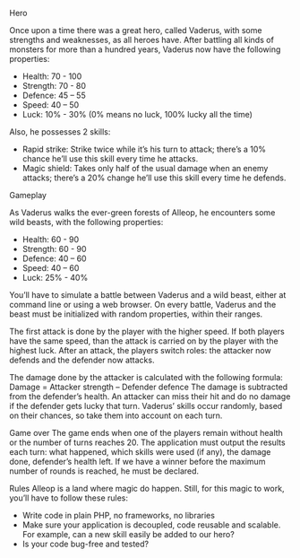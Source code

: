 Hero

Once upon a time there was a great hero, called Vaderus, with some strengths
and weaknesses, as all heroes have.
After battling all kinds of monsters for more than a hundred years, Vaderus now
have the following properties:
-  Health: 70 - 100
-  Strength: 70 - 80
-  Defence: 45 – 55
-  Speed: 40 – 50
-  Luck: 10% - 30% (0% means no luck, 100% lucky all the time)

Also, he possesses 2 skills:
-  Rapid strike: Strike twice while it’s his turn to attack; there’s a 10% chance
he’ll use this skill every time he attacks.
-  Magic shield: Takes only half of the usual damage when an enemy attacks;
there’s a 20% change he’ll use this skill every time he defends.

Gameplay

As Vaderus walks the ever-green forests of Alleop, he encounters some wild
beasts, with the following properties:
-  Health: 60 - 90
-  Strength: 60 - 90
-  Defence: 40 – 60
-  Speed: 40 – 60
-  Luck: 25% - 40%

You’ll have to simulate a battle between Vaderus and a wild beast, either at
command line or using a web browser. On every battle, Vaderus and the beast must
be initialized with random properties, within their ranges.

The first attack is done by the player with the higher speed. If both players have
the same speed, than the attack is carried on by the player with the highest luck.
After an attack, the players switch roles: the attacker now defends and the defender
now attacks.

The damage done by the attacker is calculated with the following formula:
Damage = Attacker strength – Defender defence
The damage is subtracted from the defender’s health. An attacker can miss
their hit and do no damage if the defender gets lucky that turn.
Vaderus’ skills occur randomly, based on their chances, so take them into
account on each turn.

Game over
The game ends when one of the players remain without health or the number
of turns reaches 20.
The application must output the results each turn: what happened, which skills
were used (if any), the damage done, defender’s health left.
If we have a winner before the maximum number of rounds is reached, he must
be declared.

Rules
Alleop is a land where magic do happen. Still, for this magic to work, you’ll have
to follow these rules:
-  Write code in plain PHP, no frameworks, no libraries
-  Make sure your application is decoupled, code reusable and scalable. For
example, can a new skill easily be added to our hero?
-  Is your code bug-free and tested?
